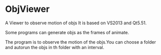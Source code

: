 # ObjViewer
A Viewer to observe motion of objs
It is based on VS2013 and Qt5.51. 

Some programs can generate objs as the frames of animate. 

The program is to observe the motion of the objs.You can choose a folder and autorun the objs in th folder with an interval.
